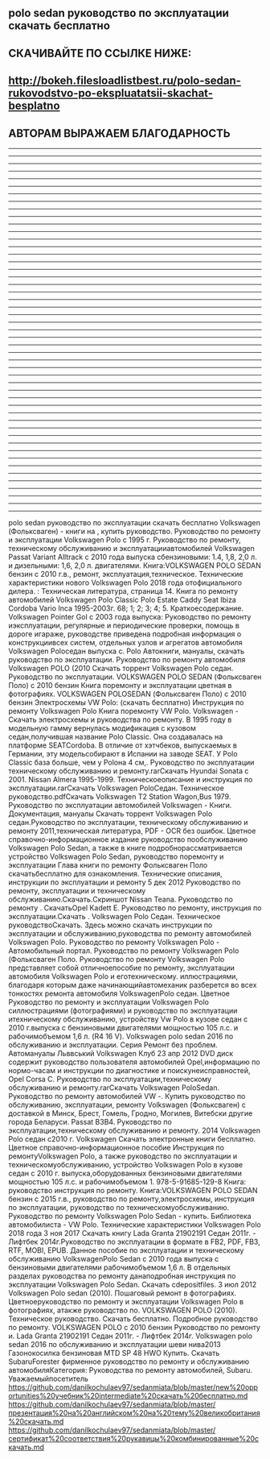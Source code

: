 polo sedan руководство по эксплуатации скачать бесплатно
--------------------------------------------------
СКАЧИВАЙТЕ ПО ССЫЛКЕ НИЖЕ:
--------------------------------------------------
http://bokeh.filesloadlistbest.ru/polo-sedan-rukovodstvo-po-ekspluatatsii-skachat-besplatno
--------------------------------------------------
АВТОРАМ ВЫРАЖАЕМ БЛАГОДАРНОСТЬ
--------------------------------------------------
--------------------------------------------------
--------------------------------------------------
--------------------------------------------------
--------------------------------------------------
--------------------------------------------------
--------------------------------------------------
--------------------------------------------------
--------------------------------------------------
--------------------------------------------------
--------------------------------------------------
--------------------------------------------------
--------------------------------------------------
--------------------------------------------------
--------------------------------------------------
--------------------------------------------------
--------------------------------------------------
--------------------------------------------------
--------------------------------------------------
--------------------------------------------------
--------------------------------------------------
--------------------------------------------------
--------------------------------------------------
--------------------------------------------------
--------------------------------------------------
--------------------------------------------------
--------------------------------------------------
--------------------------------------------------
--------------------------------------------------
--------------------------------------------------
--------------------------------------------------
--------------------------------------------------
--------------------------------------------------
--------------------------------------------------
--------------------------------------------------
--------------------------------------------------
--------------------------------------------------
--------------------------------------------------
--------------------------------------------------
--------------------------------------------------
--------------------------------------------------
--------------------------------------------------
--------------------------------------------------
--------------------------------------------------
--------------------------------------------------
--------------------------------------------------
--------------------------------------------------
--------------------------------------------------
--------------------------------------------------
--------------------------------------------------
polo sedan руководство по эксплуатации скачать бесплатно Volkswagen (Фольксваген) - книги на , купить руководство. Руководство по ремонту и эксплуатации Volkswagen Polo с 1995 г. Руководство по ремонту, техническому обслуживанию и эксплуатацииавтомобилей Volkswagen Passat  Variant  Alltrack с 2010 года выпуска сбензиновыми: 1.4, 1,8, 2,0 л. и дизельными: 1,6, 2,0 л. двигателями. Книга:VOLKSWAGEN POLO SEDAN бензин с 2010 г.в., ремонт, эксплуатация,техническое. Технические характеристики нового Volkswagen Polo 2018 года отофициального дилера. : Техническая литература, страница 14. Книга по ремонту автомобилей Volkswagen Polo Classic  Polo Estate  Caddy Seat Ibiza  Cordoba  Vario  Inca 1995-2003г. 68; 1; 2; 3; 4; 5. Краткоесодержание. Volkswagen Pointer  Gol c 2003 года выпуска: Руководство по ремонту иэксплуатации, регулярные и периодические проверки, помощь в дороге игараже,  руководстве приведена подробная информация о конструкциивсех систем, отдельных узлов и агрегатов автомобиля Volkswagen Poloседан выпуска с. Polo  Автокниги, мануалы, скачать руководство по эксплуатации. Руководство по ремонту автомобиля Volkswagen POLO (2010
Скачать торрент Volkswagen Polo седан. Руководство по эксплуатации. VOLKSWAGEN POLO SEDAN (Фольксваген Поло) с 2010 бензин Книга поремонту и эксплуатации цветная в фотографиях. VOLKSWAGEN POLOSEDAN (Фольксваген Поло) с 2010 бензин  Электросхемы VW Polo: (скачать бесплатно) Инструкция по ремонту Volkswagen Polo Книга поремонту VW Polo. Volkswagen - Скачать электросхемы и руководства по ремонту. В 1995 году в модельную гамму вернулась модификация с кузовом седан,получившая название Polo Classic. Она создавалась на платформе SEATCordoba. В отличие от хэтчбеков, выпускаемых в Германии, эту модельсобирают в Испании на заводе SEAT. У Polo Classic база больше, чем у Poloна 4 см,. Руководство по эксплуатации техническому обслуживанию и ремонту.rarСкачать Hyundai Sonata с 2001.  Nissan Almera 1995-1999. Техническоеописание и инструкция по эксплуатации.rarСкачать  Volkswagen PoloСедан. Техническое руководство.pdfСкачать Volkswagen T2 Station Wagon,Bus 1979. Руководство по эксплуатации автомобилей Volkswagen - Книги. Документация, мануалы  Скачать торрент Volkswagen Polo седан.Руководство по эксплуатации, техническому обслуживанию и ремонту 2011,техническая литература, PDF - OCR без ошибок. Цветное справочно-информационное издание руководство пообслуживанию Volkswagen Polo Sedan, а также в книге подробнорассматривается устройство Volkswagen Polo Sedan, руководство поремонту и эксплуатации  Глава книги по ремонту Фольксваген Поло скачатьбесплатно для ознакомления. Технические описания, инструкции по эксплуатации и ремонту
5 дек 2012  Руководство по ремонту, эксплуатации и техническому обслуживанию.Скачать.Cкриншот Nissan Teana. Руководство по ремонту . СкачатьOpel Kadett E. Руководство по ремонту, инструкция по эксплуатации.Скачать . Volkswagen Polo Седан. Техническое руководствоСкачать. Здесь можно скачать инструкции по эксплуатации и обслуживанию,руководства по ремонту автомобилей Volkswagen Polo. Руководство по ремонту Volkswagen Polo - Автомобильный портал. Руководство по ремонту Volkswagen Polo (Фольксваген Поло. Руководство по ремонту Volkswagen Polo представляет собой отличноепособие по ремонту, эксплуатации автомобиля Volkswagen Polo и еготехническому.  иллюстрациями, благодаря которым даже начинающийавтомеханик разберется во всех тонкостях ремонта автомобиля VolkswagenPolo седан. Цветное Руководство по ремонту и эксплуатации Volkswagen Polo силлюстрациями (фотографиями) и руководство по эксплуатации итехническому обслуживанию, устройству Vw Polo в кузове седан с 2010 г.выпуска с бензиновыми двигателями мощностью 105 л.с. и рабочимобъемом 1,6 л. (R4 16 V). Volkswagen polo sedan 2016 по обслуживанию и эксплуатации. Серия Ремонт без проблем. Автомануалы  Льввський Volkswagen Клуб
23 апр 2012  DVD диск содержит руководство пользователя автомобилей Opel,информацию по нормо-часам и инструкции по диагностике и поискунеисправностей,  Opel Corsa C. Руководство по эксплуатации,техническому обслуживанию и ремонту.rarСкачать  Volkswagen PoloSedan. Руководство по ремонту автомобилей VW -. Купить руководство по обслуживанию, эксплуатации, ремонту Volkswagen (Фольксваген) с доставкой в Минск, Брест, Гомель, Гродно, Могилев, Витебски другие города Беларуси.  Passat B3B4. Руководство по эксплуатации,техническому обслуживанию и ремонту. 2014  Volkswagen Polo седан с2010 г. Volkswagen  Скачать электронные книги бесплатно. Цветное справочно-информационное пособие Инструкция по ремонтуVolkswagen Polo, а также руководство по эксплуатации и техническомуобслуживанию, устройство Volkswagen Polo в кузове седан с 2010 г. выпуска,оборудованных бензиновыми двигателями мощностью 105 л.с. и рабочимобъемом 1. 978-5-91685-129-8 Книга: руководство  инструкция по ремонту. Книга:VOLKSWAGEN POLO SEDAN бензин с 2015 г.в., руководство по ремонту,электросхемы, инструкция по эксплуатации, руководство по техническомуобслуживанию. Руководство по ремонту Volkswagen Polo Sedan - купить. Библиотека автомобилиста - VW Polo. Технические характеристики Volkswagen Polo 2018 года
3 ноя 2017  Скачать книгу Lada Granta 21902191 Седан 2011г. - Лифтбек 2014г.Руководство по эксплуатации в формате в FB2, PDF, FB3, RTF, MOBI, EPUB. Данное пособие по эксплуатации и техническому обслуживанию VolkswagenPolo Sedan с 2010 года выпуска с бензиновыми двигателями рабочимобъемом 1,6 л.  В отдельных разделах руководства по ремонту данаподробная инструкция по эксплуатации Volkswagen Polo Sedan.  Скачать cdepositfiles. 3 июл 2012  Volkswagen Polo sedan (2010). Пошаговый ремонт в фотографиях. Цветноеруководство по ремонту и эксплуатации Volkswagen Polo в фотографиях, атакже руководство по. VOLKSWAGEN POLO (2010). Техническое руководство. Скачать бесплатно. Подробное руководство по ремонту. VOLKSWAGEN POLO с 2010 бензин Руководство по ремонту и. Lada Granta 21902191 Седан 2011г. - Лифтбек 2014г. Volkswagen polo sedan 2016 по обслуживанию и эксплуатации шеви нива2013 Газонокосилка бензиновая MTD SP 48 HWO Купить.  Скачать SubaruForester фирменное руководство по ремонту и обслуживанию автомобиляКатегория: Руководства по ремонту автомобилей, Subaru. Уважаемыйпосетитель
https://github.com/danilkochulaev97/sedanmiata/blob/master/new%20opportunities%20учебник%20intermediate%20скачать%20бесплатно.md
https://github.com/danilkochulaev97/sedanmiata/blob/master/презентация%20на%20английском%20на%20тему%20великобритания%20скачать.md
https://github.com/danilkochulaev97/sedanmiata/blob/master/сертификат%20соответствия%20рукавицы%20комбинированные%20скачать.md